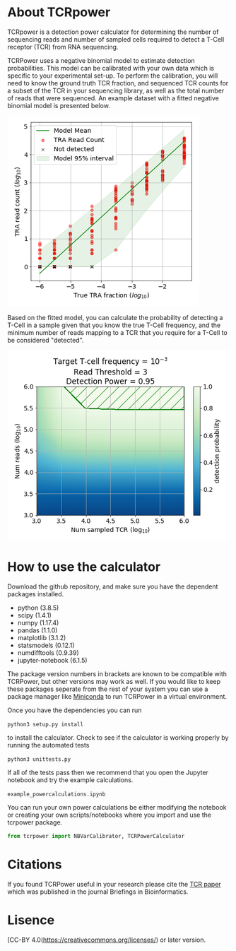 # About TCRpower
TCRpower is a detection power calculator for determining the number of sequencing reads and number of sampled cells required to detect a T-Cell receptor (TCR) from RNA sequencing.

TCRPower uses a negative binomial model to estimate detection probabilities. This model can be calibrated with your own data which is specific to your experimental set-up. To perform the calibration, you will need to know the ground truth TCR fraction, and sequenced TCR counts for a subset of the TCR in your sequencing library, as well as the total number of reads that were sequenced. An example dataset with a fitted negative binomial model is presented below.

![Example images](/testdata/readcounts_model.png)

Based on the fitted model, you can calculate the probability of detecting a T-Cell in a sample given that you know the true T-Cell frequency, and the minimum number of reads mapping to a TCR that you require for a T-Cell to be considered "detected".

![Example images](/testdata/powercalc.png)

# How to use the calculator
Download the github repository, and make sure you have the dependent packages installed.

* python (3.8.5)
* scipy (1.4.1)
* numpy (1.17.4)
* pandas (1.1.0)
* matplotlib (3.1.2)
* statsmodels (0.12.1)
* numdifftools (0.9.39)
* jupyter-notebook (6.1.5)

The package version numbers in brackets are known to be compatible with TCRPower, but other versions may work as well. 
If you would like to keep these packages seperate from the rest of your system you can use a package manager like [Miniconda](https://docs.conda.io/) to
run TCRPower in a virtual environment.

Once you have the dependencies you can run

`python3 setup.py install`

to install the calculator. Check to see if the calculator is working properly by running the automated tests

`python3 unittests.py`

If all of the tests pass then we recommend that you open the Jupyter notebook and try the example calculations.

`example_powercalculations.ipynb`

You can run your own power calculations be either modifying the notebook or creating your own scripts/notebooks 
where you import and use the tcrpower package.

```python
from tcrpower import NBVarCalibrator, TCRPowerCalculator
```

# Citations
If you found TCRPower useful in your research please cite the [TCR paper](https://academic.oup.com/bib/advance-article/doi/10.1093/bib/bbab566/6513728) which was published in the journal Briefings in Bioinformatics.

# Lisence 
[CC-BY 4.0(https://creativecommons.org/licenses/) or later version.
